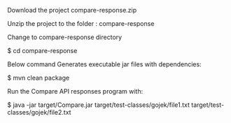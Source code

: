 Download the project compare-response.zip

Unzip the project to the folder : compare-response

Change to compare-response directory

$ cd compare-response

Below command Generates executable jar files with dependencies:

$ mvn clean package

Run the Compare API responses program with:

$ java -jar target/Compare.jar target/test-classes/gojek/file1.txt target/test-classes/gojek/file2.txt

